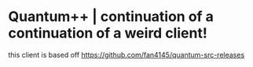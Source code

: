 # Quantum++ | continuation of a continuation of a weird client!

this client is based off https://github.com/fan4145/quantum-src-releases
